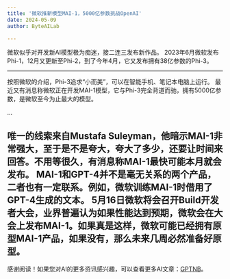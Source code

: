 ```yaml
---
title: '微软推新模型MAI-1，5000亿参数挑战OpenAI'
date: 2024-05-09
author: ByteAILab

---
```


微软似乎对开发新AI模型极为痴迷，接二连三发布新作品。 2023年6月微软发布Phi-1，12月又更新至Phi-2，到了今年4月，它又发布拥有38亿参数的Phi-3。

---

按照微软的介绍，Phi-3追求“小而美”，可以在智能手机、笔记本电脑上运行。
最近又有消息称微软正在开发MAI-1模型，它与Phi-3完全背道而驰，拥有5000亿参数，是微软至今为止最大的模型。

...

唯一的线索来自Mustafa Suleyman，他暗示MAI-1非常强大，至于是不是夸大，夸大了多少，还要让时间来回答。不用等很久，有消息称MAI-1最快可能本月就会发布。
MAI-1和GPT-4并不是毫无关系的两个产品，二者也有一定联系。例如，微软训练MAI-1时借用了GPT-4生成的文本。
5月16日微软将会召开Build开发者大会，业界普遍认为如果性能达到预期，微软会在大会上发布MAI-1。如果真是这样，微软可能已经拥有原型MAI-1产品，如果没有，那么未来几周必然准备好原型。
---
感谢阅读！如果您对AI的更多资讯感兴趣，可以查看更多AI文章：[GPTNB](https://gptnb.com)。